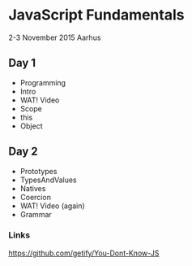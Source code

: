 # JavaScript Fundamentals

2-3 November 2015 Aarhus

## Day 1
- Programming
- Intro
- WAT! Video
- Scope
- this
- Object

## Day 2
- Prototypes
- TypesAndValues
- Natives
- Coercion
- WAT! Video (again)
- Grammar

### Links
https://github.com/getify/You-Dont-Know-JS
